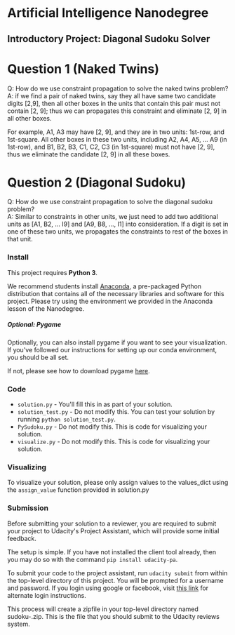 # Artificial Intelligence Nanodegree

## Introductory Project: Diagonal Sudoku Solver

# Question 1 (Naked Twins)
Q: How do we use constraint propagation to solve the naked twins problem?  
A: if we find a pair of naked twins, say they all have same two candidate digits [2,9], then all other boxes in the units that contain this pair must not contain [2, 9]; thus we can propagates this constraint and eliminate [2, 9] in all other boxes.

For example, A1, A3 may have [2, 9], and they are in two units: 1st-row, and 1st-square. All other boxes in these two units, including A2, A4, A5, ... A9 (in 1st-row), and B1, B2, B3, C1, C2, C3 (in 1st-square) must not have [2, 9], thus we eliminate the candidate [2, 9] in all these boxes.

# Question 2 (Diagonal Sudoku)
Q: How do we use constraint propagation to solve the diagonal sudoku problem?  
A: Similar to constraints in other units, we just need to add two additional units as [A1, B2, ... I9] and [A9, B8, ..., I1] into consideration. If a digit is set in one of these two units, we propagates the constraints to rest of the boxes in that unit.

### Install

This project requires **Python 3**.

We recommend students install [Anaconda](https://www.continuum.io/downloads), a pre-packaged Python distribution that contains all of the necessary libraries and software for this project.
Please try using the environment we provided in the Anaconda lesson of the Nanodegree.

##### Optional: Pygame

Optionally, you can also install pygame if you want to see your visualization. If you've followed our instructions for setting up our conda environment, you should be all set.

If not, please see how to download pygame [here](http://www.pygame.org/download.shtml).

### Code

* `solution.py` - You'll fill this in as part of your solution.
* `solution_test.py` - Do not modify this. You can test your solution by running `python solution_test.py`.
* `PySudoku.py` - Do not modify this. This is code for visualizing your solution.
* `visualize.py` - Do not modify this. This is code for visualizing your solution.

### Visualizing

To visualize your solution, please only assign values to the values_dict using the `assign_value` function provided in solution.py

### Submission
Before submitting your solution to a reviewer, you are required to submit your project to Udacity's Project Assistant, which will provide some initial feedback.  

The setup is simple.  If you have not installed the client tool already, then you may do so with the command `pip install udacity-pa`.  

To submit your code to the project assistant, run `udacity submit` from within the top-level directory of this project.  You will be prompted for a username and password.  If you login using google or facebook, visit [this link](https://project-assistant.udacity.com/auth_tokens/jwt_login) for alternate login instructions.

This process will create a zipfile in your top-level directory named sudoku-<id>.zip.  This is the file that you should submit to the Udacity reviews system.
